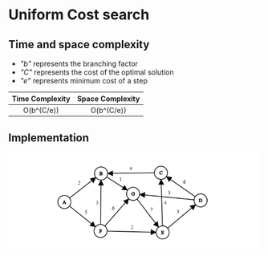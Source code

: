 # Uniform Cost search

## Time and space complexity

* *"b"* represents the branching factor
* *"C"* represents the cost of the optimal solution
* *"e"* represents minimum cost of a step

|  Time Complexity  | Space Complexity |
| :---------------: | :--------------: |
|    O(b^(C/e))     |    O(b^(C/e))    |

## Implementation

![graph-example](/images/graph_weighted.png)
